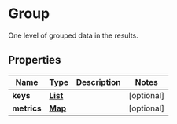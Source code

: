 

# Group

One level of grouped data in the results.

## Properties

| Name | Type | Description | Notes |
|------------ | ------------- | ------------- | -------------|
|**keys** | [**List**](List.md) |  |  [optional] |
|**metrics** | [**Map**](Map.md) |  |  [optional] |




